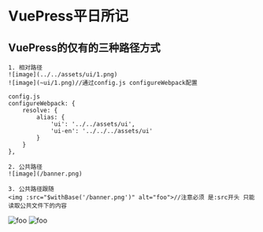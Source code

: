 # VuePress平日所记
## VuePress的仅有的三种路径方式

```
1. 相对路径  
![image](../../assets/ui/1.png)
![image](~ui/1.png)//通过config.js configureWebpack配置

config.js
configureWebpack: {
    resolve: {
        alias: {
            'ui': '../../assets/ui',
            'ui-en': '../../../assets/ui'
        }
    }
},

2. 公共路径
![image](/banner.png)

3. 公共路径跟随
<img :src="$withBase('/banner.png')" alt="foo">//注意必须 是:src开头 只能读取公共文件下的内容
```


<img :src="$withBase('/banner.png')" alt="foo">
<img src="/myblog/banner.png" alt="foo">